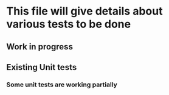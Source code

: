 # This file will give details about various tests to be done

## Work in progress

## Existing Unit tests
### Some unit tests are working partially